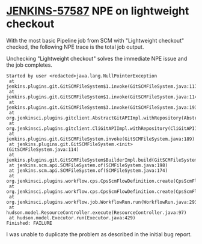 # [JENKINS-57587](https://issues.jenkins.io/browse/JENKINS-57587) NPE on lightweight checkout

With the most basic Pipeline job from SCM with "Lightweight checkout" checked, the following NPE trace is the total job output.

Unchecking "Lightweight checkout" solves the immediate NPE issue and the job completes.

```
Started by user <redacted>java.lang.NullPointerException
 at jenkins.plugins.git.GitSCMFileSystem$1.invoke(GitSCMFileSystem.java:117)
 at jenkins.plugins.git.GitSCMFileSystem$1.invoke(GitSCMFileSystem.java:114)
 at jenkins.plugins.git.GitSCMFileSystem$3.invoke(GitSCMFileSystem.java:193)
 at org.jenkinsci.plugins.gitclient.AbstractGitAPIImpl.withRepository(AbstractGitAPIImpl.java:29)
 at org.jenkinsci.plugins.gitclient.CliGitAPIImpl.withRepository(CliGitAPIImpl.java:72)
 at jenkins.plugins.git.GitSCMFileSystem.invoke(GitSCMFileSystem.java:189)
 at jenkins.plugins.git.GitSCMFileSystem.<init>(GitSCMFileSystem.java:114)
 at jenkins.plugins.git.GitSCMFileSystem$BuilderImpl.build(GitSCMFileSystem.java:353)
 at jenkins.scm.api.SCMFileSystem.of(SCMFileSystem.java:198)
 at jenkins.scm.api.SCMFileSystem.of(SCMFileSystem.java:174)
 at org.jenkinsci.plugins.workflow.cps.CpsScmFlowDefinition.create(CpsScmFlowDefinition.java:108)
 at org.jenkinsci.plugins.workflow.cps.CpsScmFlowDefinition.create(CpsScmFlowDefinition.java:67)
 at org.jenkinsci.plugins.workflow.job.WorkflowRun.run(WorkflowRun.java:293)
 at hudson.model.ResourceController.execute(ResourceController.java:97)
 at hudson.model.Executor.run(Executor.java:429)
Finished: FAILURE
```

I was unable to duplicate the problem as described in the initial bug report.
